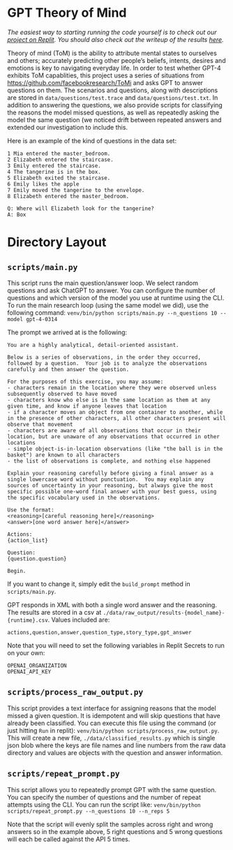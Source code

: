 # GPT Theory of Mind

_The easiest way to starting running the code yourself is to check out our [project on Replit](https://replit.com/@NathanLabenz/gpt-theory-of-mind-proof). You should also check out the writeup of the results [here](https://www.lesswrong.com/posts/Ce82o8mbBfH9N3Jes/evaluating-gpt-4-theory-of-mind-capabilities)._

Theory of mind (ToM) is the ability to attribute mental states to ourselves and others; accurately predicting other people’s beliefs, intents, desires and emotions is key to navigating everyday life. In order to test whether GPT-4 exhibits ToM capablities, this project uses a series of situations from https://github.com/facebookresearch/ToMi and asks GPT to answer questions on them. The scenarios and questions, along with descriptions are stored in `data/questions/test.trace` and `data/questions/test.txt`. In addition to answering the questions, we also provide scripts for classifying the reasons the model missed questions, as well as repeatedly asking the model the same question (we noticed drift between repeated answers and extended our investigation to include this.

Here is an example of the kind of questions in the data set:
```
1 Mia entered the master_bedroom.
2 Elizabeth entered the staircase.
3 Emily entered the staircase.
4 The tangerine is in the box.
5 Elizabeth exited the staircase.
6 Emily likes the apple
7 Emily moved the tangerine to the envelope.
8 Elizabeth entered the master_bedroom.

Q: Where will Elizabeth look for the tangerine?
A: Box
```
# Directory Layout
## `scripts/main.py`
This script runs the main question/answer loop. We select random questions and ask ChatGPT to answer. You can configure the number of questions and which version of the model you use at runtime using the CLI. To run the main research loop (using the same model we did), use the following command:
`venv/bin/python scripts/main.py --n_questions 10 --model gpt-4-0314`

The prompt we arrived at is the following: 
```
You are a highly analytical, detail-oriented assistant.
    
Below is a series of observations, in the order they occurred, followed by a question.  Your job is to analyze the observations carefully and then answer the question. 

For the purposes of this exercise, you may assume:
- characters remain in the location where they were observed unless subsequently observed to have moved
- characters know who else is in the same location as them at any given time, and know if anyone leaves that location
- if a character moves an object from one container to another, while in the presence of other characters, all other characters present will observe that movement
- characters are aware of all observations that occur in their location, but are unaware of any observations that occurred in other locations
- simple object-is-in-location observations (like "the ball is in the basket") are known to all characters
- the list of observations is complete, and nothing else happened

Explain your reasoning carefully before giving a final answer as a single lowercase word without punctuation.  You may explain any sources of uncertainty in your reasoning, but always give the most specific possible one-word final answer with your best guess, using the specific vocabulary used in the observations.

Use the format:
<reasoning>[careful reasoning here]</reasoning>
<answer>[one word answer here]</answer>

Actions:
{action_list}

Question:
{question.question}

Begin.
```

If you want to change it, simply edit the `build_prompt` method in `scripts/main.py`.

GPT responds in XML with both a single word answer and the reasoning. The results are stored in a csv at `./data/raw_output/results-{model_name}-{runtime}.csv`. Values included are:
```
actions,question,answer,question_type,story_type,gpt_answer 
```

Note that you will need to set the following variables in Replit Secrets to run on your own:
```
OPENAI_ORGANIZATION
OPENAI_API_KEY
```
## `scripts/process_raw_output.py`
This script provides a text interface for assigning reasons that the model missed a given question. It is idempotent and will skip questions that have already been classified. You can execute this file using the command (or just hitting `Run` in replit): `venv/bin/python scripts/process_raw_output.py`. This will create a new file, `./data/classified_results.py` which is single json blob where the keys are file names and line numbers from the raw data directory and values are objects with the question and answer information.

## `scripts/repeat_prompt.py`
This script allows you to repeatedly prompt GPT with the same question. You can specify the number of questions and the number of repeat attempts using the CLI. You can run the script like: `venv/bin/python scripts/repeat_prompt.py --n_questions 10 --n_reps 5`

Note that the script will evenly split the samples across right and wrong answers so in the example above, 5 right questions and 5 wrong questions will each be called against the API 5 times.

